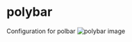# polybar
Configuration for polbar
 ![polybar image](https://raw.githubusercontent.com/adi1090x/polybar-themes/master/previews/preview_8.png)

